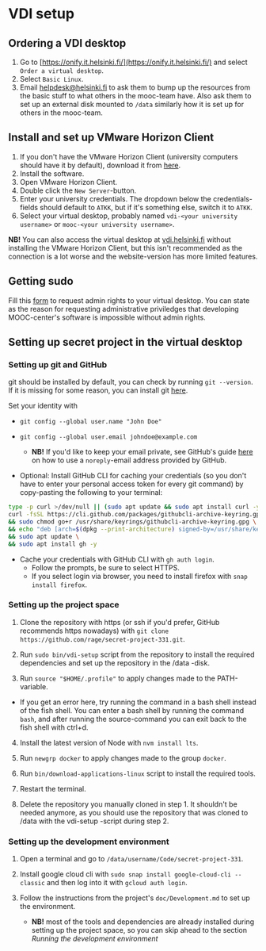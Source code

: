 # VDI setup

## Ordering a VDI desktop

1. Go to [https://onify.it.helsinki.fi/](https://onify.it.helsinki.fi/) and select `Order a virtual desktop`.
2. Select `Basic Linux`.
3. Email helpdesk@helsinki.fi to ask them to bump up the resources from the basic stuff to what others in the mooc-team have. Also ask them to set up an external disk mounted to `/data` similarly how it is set up for others in the mooc-team.

## Install and set up VMware Horizon Client

1. If you don't have the VMware Horizon Client (university computers should have it by default), download it from [here](https://customerconnect.vmware.com/en/downloads/info/slug/desktop_end_user_computing/vmware_horizon_clients/horizon_8).
2. Install the software.
3. Open VMware Horizon Client.
4. Double click the `New Server`-button.
5. Enter your university credentials. The dropdown below the credentials-fields should default to `ATKK`, but if it's something else, switch it to `ATKK`.
6. Select your virtual desktop, probably named `vdi-<your university username>` or `mooc-<your university username>`.

**NB!** You can also access the virtual desktop at [vdi.helsinki.fi](https://vdi.helsinki.fi) without installing the VMware Horizon Client, but this isn't recommended as the connection is a lot worse and the website-version has more limited features.

## Getting sudo

Fill this [form](https://elomake.helsinki.fi/lomakkeet/42471/lomake.html) to request admin rights to your virtual desktop. You can state as the reason for requesting administrative priviledges that developing MOOC-center's software is impossible without admin rights.

## Setting up secret project in the virtual desktop

### Setting up git and GitHub

git should be installed by default, you can check by running `git --version`. If it is missing for some reason, you can install git [here](https://git-scm.com/downloads).

Set your identity with

- `git config --global user.name "John Doe"`
- `git config --global user.email johndoe@example.com`

  - **NB!** If you'd like to keep your email private, see GitHub's guide [here](https://docs.github.com/en/account-and-profile/setting-up-and-managing-your-personal-account-on-github/managing-email-preferences/setting-your-commit-email-address) on how to use a `noreply`-email address provided by GitHub.

- Optional: Install GitHub CLI for caching your credentials (so you don't have to enter your personal access token for every git command) by copy-pasting the following to your terminal:

```bash
type -p curl >/dev/null || (sudo apt update && sudo apt install curl -y)
curl -fsSL https://cli.github.com/packages/githubcli-archive-keyring.gpg | sudo dd of=/usr/share/keyrings/githubcli-archive-keyring.gpg \
&& sudo chmod go+r /usr/share/keyrings/githubcli-archive-keyring.gpg \
&& echo "deb [arch=$(dpkg --print-architecture) signed-by=/usr/share/keyrings/githubcli-archive-keyring.gpg] https://cli.github.com/packages stable main" | sudo tee /etc/apt/sources.list.d/github-cli.list > /dev/null \
&& sudo apt update \
&& sudo apt install gh -y
```

- Cache your credentials with GitHub CLI with `gh auth login`.
  - Follow the prompts, be sure to select HTTPS.
  - If you select login via browser, you need to install firefox with `snap install firefox`.

### Setting up the project space

1. Clone the repository with https (or ssh if you'd prefer, GitHub recommends https nowadays) with `git clone https://github.com/rage/secret-project-331.git`.

2. Run `sudo bin/vdi-setup` script from the repository to install the required dependencies and set up the repository in the /data -disk.

3. Run `source "$HOME/.profile"` to apply changes made to the PATH-variable.

- If you get an error here, try running the command in a bash shell instead of the fish shell. You can enter a bash shell by running the command `bash`, and after running the source-command you can exit back to the fish shell with ctrl+d.

4. Install the latest version of Node with `nvm install lts`.

5. Run `newgrp docker` to apply changes made to the group `docker`.

6. Run `bin/download-applications-linux` script to install the required tools.

7. Restart the terminal.

8. Delete the repository you manually cloned in step 1. It shouldn't be needed anymore, as you should use the repository that was cloned to /data with the vdi-setup -script during step 2.

### Setting up the development environment

1. Open a terminal and go to `/data/username/Code/secret-project-331`.

2. Install google cloud cli with `sudo snap install google-cloud-cli --classic` and then log into it with `gcloud auth login`.

3. Follow the instructions from the project's `doc/Development.md` to set up the environment.
   - **NB!** most of the tools and dependencies are already installed during setting up the project space, so you can skip ahead to the section _Running the development environment_
